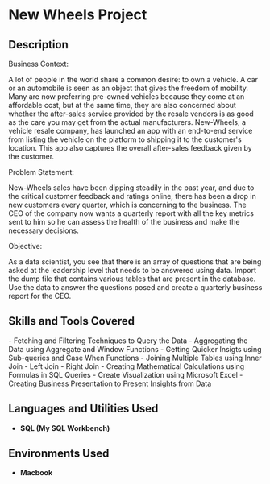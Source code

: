 <h1>New Wheels Project</h1>

<h2>Description</h2>
Business Context:

A lot of people in the world share a common desire: to own a vehicle. A car or an automobile is seen as an object that gives the freedom of mobility. Many are now preferring pre-owned vehicles because they come at an affordable cost, but at the same time, they are also concerned about whether the after-sales service provided by the resale vendors is as good as the care you may get from the actual manufacturers. New-Wheels, a vehicle resale company, has launched an app with an end-to-end service from listing the vehicle on the platform to shipping it to the customer's location. This app also captures the overall after-sales feedback given by the customer. 

Problem Statement:

New-Wheels sales have been dipping steadily in the past year, and due to the critical customer feedback and ratings online, there has been a drop in new customers every quarter, which is concerning to the business. The CEO of the company now wants a quarterly report with all the key metrics sent to him so he can assess the health of the business and make the necessary decisions.

Objective:

As a data scientist, you see that there is an array of questions that are being asked at the leadership level that needs to be answered using data. Import the dump file that contains various tables that are present in the database. Use the data to answer the questions posed and create a quarterly business report for the CEO.

<h2>Skills and Tools Covered</h2>
- Fetching and Filtering Techniques to Query the Data</> 
- Aggregating the Data using Aggregate and Window Functions</>
- Getting Quicker Insigts using Sub-queries and Case When Functions</>
- Joining Multiple Tables using Inner Join</> 
- Left Join</>
- Right Join</>
- Creating Mathematical Calculations using Formulas in SQL Queries</> 
- Create Visualization using Microsoft Excel</>
- Creating Business Presentation to Present Insights from Data</>

<h2>Languages and Utilities Used</h2>

- <b>SQL (My SQL Workbench)</b> 


<h2>Environments Used </h2>

- <b>Macbook</b>


<!--
 ```diff
- text in red
+ text in green
! text in orange
# text in gray
@@ text in purple (and bold)@@
```
--!>
